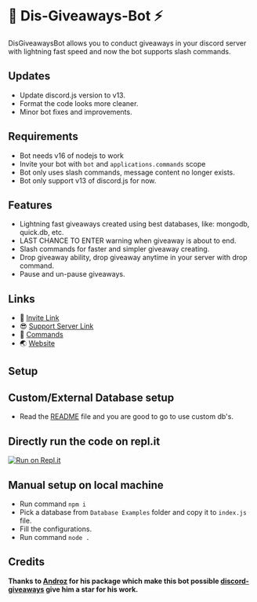 # 🎁 Dis-Giveaways-Bot ⚡

DisGiveawaysBot allows you to conduct giveaways in your discord server with lightning fast speed and now the bot supports slash commands.

## Updates

- Update discord.js version to v13.
- Format the code looks more cleaner.
- Minor bot fixes and improvements.

## Requirements

- Bot needs v16 of nodejs to work
- Invite your bot with `bot` and `applications.commands` scope
- Bot only uses slash commands, message content no longer exists.
- Bot only support v13 of discord.js for now.

## Features

- Lightning fast giveaways created using best databases, like: mongodb, quick.db, etc.
- LAST CHANCE TO ENTER warning when giveaway is about to end.
- Slash commands for faster and simpler giveaway creating.
- Drop giveaway ability, drop giveaway anytime in your server with drop command.
- Pause and un-pause giveaways.

## Links

- 🔗 [Invite Link](https://discord.com/api/oauth2/authorize?client_id=854736126229086218&permissions=8&scope=bot)
- 😎 [Support Server Link](https://discord.gg/teSVjNq6fd)
- 📃 [Commands](https://github.com/Zaid-maker/dis-giveaway-bot/blob/master/AVAILABLE_COMMANDS.md)
- 🌏 [Website](https://zaid-maker.github.io/givesawaysbot.github.io)

## Setup

## Custom/External Database setup

- Read the [README](Database%20Examples/README.md) file and you are good to go to use custom db's.

## Directly run the code on repl.it

[![Run on Repl.it](https://repl.it/badge/github/Zaid-maker/dis-giveaway-bot)](https://repl.it/github/Zaid-maker/dis-giveaway-bot)

## Manual setup on local machine

- Run command `npm i`
- Pick a database from `Database Examples` folder and copy it to `index.js` file.
- Fill the configurations.
- Run command `node .`

## Credits

**Thanks to [Androz](https://github.com/Androz2091) for his package which make this bot possible [discord-giveaways](https://www.npmjs.com/package/discord-giveaways) give him a star for his work.**
